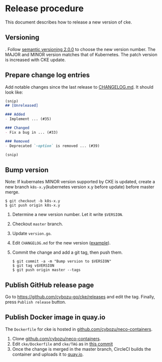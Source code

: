 Release procedure
=================

This document describes how to release a new version of cke.

Versioning
----------

.
Follow [semantic versioning 2.0.0][semver] to choose the new version number.
The MAJOR and MINOR version matches that of Kubernetes.
The patch version is increased with CKE update.


Prepare change log entries
--------------------------

Add notable changes since the last release to [CHANGELOG.md](CHANGELOG.md).
It should look like:

```markdown
(snip)
## [Unreleased]

### Added
- Implement ... (#35)

### Changed
- Fix a bug in ... (#33)

### Removed
- Deprecated `-option` is removed ... (#39)

(snip)
```

Bump version
------------

Note:
If kubernates MINOR version supported by CKE is updated, create a new branch `k8s-x.y`(kubernetes version x.y before update) before master merge.
   ```console
   $ git checkout -b k8s-x.y
   $ git push origin k8s-x.y
   ```
1. Determine a new version number.  Let it write `$VERSION`.
2. Checkout `master` branch.
3. Update `version.go`.
4. Edit `CHANGELOG.md` for the new version ([example][]).
5. Commit the change and add a git tag, then push them.

    ```console
    $ git commit -a -m "Bump version to $VERSION"
    $ git tag v$VERSION
    $ git push origin master --tags
    ``` 

Publish GitHub release page
---------------------------

Go to https://github.com/cybozu-go/cke/releases and edit the tag.
Finally, press `Publish release` button.

Publish Docker image in quay.io
-------------------------------

The `Dockerfile` for cke is hosted in [github.com/cybozu/neco-containers][].

1. Clone [github.com/cybozu/neco-containers][].
2. Edit `cke/Dockerfile` and `cke/TAG` as in [this commit](https://github.com/cybozu/neco-containers/commit/463415b0430d03e822a3405662ccef3d18bfd213)
3. Once the change is merged in the master branch, CircleCI builds the container and uploads it to [quay.io](https://quay.io/cybozu/cke).

[semver]: https://semver.org/spec/v2.0.0.html
[example]: https://github.com/cybozu-go/etcdpasswd/commit/77d95384ac6c97e7f48281eaf23cb94f68867f79
[CircleCI]: https://circleci.com/gh/cybozu-go/etcdpasswd
[github.com/cybozu/neco-containers]: https://github.com/cybozu/neco-containers
